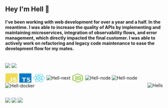 ## Hey I'm Hell 🌟
#### I've been working with web development for over a year and a half. In the meantime. I was able to increase the quality of APIs by implementing and maintaining microservices, integration of observability flows, and error management, which directly impacted the final customer. I was able to actively work on refactoring and legacy code maintenance to ease the development flow for my mates. 
</br>
<div>
  <img  width="50%" align="center" src="https://github-readme-stats.vercel.app/api?username=hellshi&show_icons=true&theme=radical" />
  <a href="https://github-readme-stats.vercel.app/api/top-langs/?username=hellshi&layout=compact">
  <img  width="35%" align="center" src="https://github-readme-stats.vercel.app/api/top-langs/?username=hellshi&theme=radical&layout=compact" />
</a> 

</div>

<div style="display: inline_block"><br>
 <img align="center" alt="Hell-Js" height="30" width="40" src="https://raw.githubusercontent.com/devicons/devicon/master/icons/javascript/javascript-plain.svg">
  <img align="center" alt="Hell-Ts" height="30" width="40" src="https://raw.githubusercontent.com/devicons/devicon/master/icons/typescript/typescript-plain.svg">
  <img align="center" alt="Hell-React" height="30" width="40" src="https://raw.githubusercontent.com/devicons/devicon/master/icons/react/react-original.svg">
  <img align="center" alt="Hell-next" height="30" width="40" src="https://cdn.jsdelivr.net/gh/devicons/devicon/icons/nextjs/nextjs-original.svg" />
  <img align="center" alt="Hell-node" height="30" width="40" src="https://raw.githubusercontent.com/devicons/devicon/master/icons/nodejs/nodejs-original.svg">
  <img align="center" alt="Hell-node" height="30" width="40" src="https://cdn.jsdelivr.net/gh/devicons/devicon/icons/nestjs/nestjs-plain.svg" />
  <img align="center" alt="Hell-node" height="30" width="40" src="https://cdn.jsdelivr.net/gh/devicons/devicon/icons/apachekafka/apachekafka-original-wordmark.svg"/>
   <img align="center" alt="Hell-docker" height="30" width="40" src="https://cdn.jsdelivr.net/gh/devicons/devicon/icons/docker/docker-plain.svg"/>
  <img align="right" alt="Hells"  src="https://br.ninonline.org/uploads/monthly_2021_05/Va69r4qRZ4fmXR5zn8AYNRu1bc3vMZbkoCHRfrleWG8.gif.33a604d4e50b9c81409cec72f98b321f.gif" height="110"/>
</div>

##

<div>
<a href="https://www.instagram.com/h.c.lima/" target="_blank"><img src="https://img.shields.io/badge/-Instagram-%23E4405F?style=for-the-badge&logo=instagram&logoColor=white" target="_blank"></a>
  <a href = "mailto:hcslimaa@gmail.com"><img src="https://img.shields.io/badge/-Gmail-%23333?style=for-the-badge&logo=gmail&logoColor=white" target="_blank"></a>
  <a href="https://www.linkedin.com/in/hellem-lima-813344213/" target="_blank"><img src="https://img.shields.io/badge/-LinkedIn-%230077B5?style=for-the-badge&logo=linkedin&logoColor=white" target="_blank"></a> 
</div>
</br>
</br>

